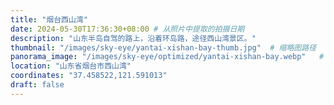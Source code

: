 ```yaml
---
title: "烟台西山湾"
date: 2024-05-30T17:36:30+08:00 # 从照片中提取的拍摄日期
description: "山东半岛自驾的路上，沿着环岛路，途径西山湾景区。"
thumbnail: "/images/sky-eye/yantai-xishan-bay-thumb.jpg"  # 缩略图路径
panorama_image: "/images/sky-eye/optimized/yantai-xishan-bay.webp"   # 优化后的全景图路径
location: "山东省烟台市西山湾"
coordinates: "37.458522,121.591013"
draft: false
---
```

